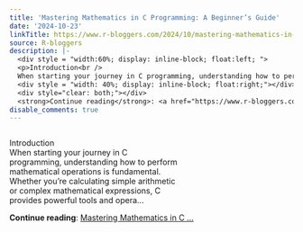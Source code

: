 ```yaml
---
title: 'Mastering Mathematics in C Programming: A Beginner’s Guide'
date: '2024-10-23'
linkTitle: https://www.r-bloggers.com/2024/10/mastering-mathematics-in-c-programming-a-beginners-guide/
source: R-bloggers
description: |-
  <div style = "width:60%; display: inline-block; float:left; ">
  <p>Introduction<br />
  When starting your journey in C programming, understanding how to perform mathematical operations is fundamental. Whether you’re calculating simple arithmetic or complex mathematical expressions, C provides powerful tools and opera...</p></div>
  <div style = "width: 40%; display: inline-block; float:right;"></div>
  <div style="clear: both;"></div>
  <strong>Continue reading</strong>: <a href="https://www.r-bloggers.com/2024/10/mastering-mathematics-in-c-programming-a-beginners-guide/">Mastering Mathematics in C ...
disable_comments: true
---
```

<div style = "width:60%; display: inline-block; float:left; ">
<p>Introduction<br />
When starting your journey in C programming, understanding how to perform mathematical operations is fundamental. Whether you’re calculating simple arithmetic or complex mathematical expressions, C provides powerful tools and opera...</p></div>
<div style = "width: 40%; display: inline-block; float:right;"></div>
<div style="clear: both;"></div>
<strong>Continue reading</strong>: <a href="https://www.r-bloggers.com/2024/10/mastering-mathematics-in-c-programming-a-beginners-guide/">Mastering Mathematics in C ...
